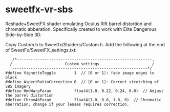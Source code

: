 # sweetfx-vr-sbs
Reshade+SweetFX shader emulating Oculus Rift barrel distortion and chromatic abberation. Specifically created to work with Elite Dangerous Side-by-Side 3D.

Copy Custom.h to Sweetfx/Shaders/Custom.h.
Add the following at the end of SweetFx/SweetFX_settings.txt:

       /*-----------------------------------------------------------.
      /                       Custom settings                       /
      '-----------------------------------------------------------*/
    #define VignetteToggle        1  // [0 or 1]: fade image edges to black
    #define AspectRatioCorrection 0  // [0 or 1]: Correct stretching of SBS imagery
    #define HmdWarpParam          float4(1.0, 0.22, 0.24, 0.0)  // Adjust the barrel distortion
    #define ChromAbParam          float4(1.0, 0.0, 1.0, 0)  // Chromatic Aberration, change if your lenses requires correction.
